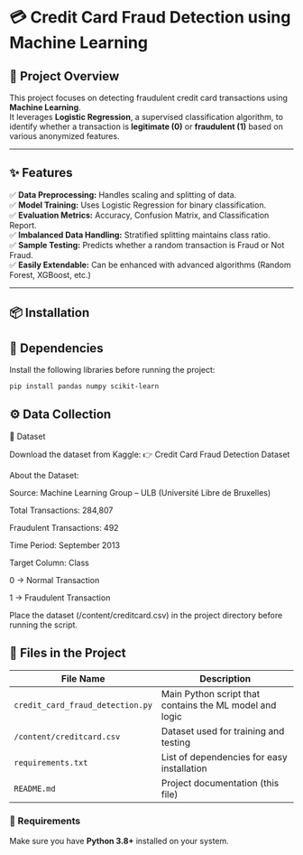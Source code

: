 # 💳 Credit Card Fraud Detection using Machine Learning

## 🧠 Project Overview
This project focuses on detecting fraudulent credit card transactions using **Machine Learning**.  
It leverages **Logistic Regression**, a supervised classification algorithm, to identify whether a transaction is **legitimate (0)** or **fraudulent (1)** based on various anonymized features.

---

## ✨ Features
✅ **Data Preprocessing:** Handles scaling and splitting of data.  
✅ **Model Training:** Uses Logistic Regression for binary classification.  
✅ **Evaluation Metrics:** Accuracy, Confusion Matrix, and Classification Report.  
✅ **Imbalanced Data Handling:** Stratified splitting maintains class ratio.  
✅ **Sample Testing:** Predicts whether a random transaction is Fraud or Not Fraud.  
✅ **Easily Extendable:** Can be enhanced with advanced algorithms (Random Forest, XGBoost, etc.)

---

## 📦 Installation

## 🧩 Dependencies
Install the following libraries before running the project:

```bash
pip install pandas numpy scikit-learn

```
## ⚙️ Data Collection

📁 Dataset

Download the dataset from Kaggle:
👉 Credit Card Fraud Detection Dataset

About the Dataset:

Source: Machine Learning Group – ULB (Université Libre de Bruxelles)

Total Transactions: 284,807

Fraudulent Transactions: 492

Time Period: September 2013

Target Column: Class

0 → Normal Transaction

1 → Fraudulent Transaction

Place the dataset (/content/creditcard.csv) in the project directory before running the script.

## 📂 Files in the Project
| File Name                        | Description                                             |
| -------------------------------- | ------------------------------------------------------- |
| `credit_card_fraud_detection.py` | Main Python script that contains the ML model and logic |
| `/content/creditcard.csv`                 | Dataset used for training and testing                   |
| `requirements.txt`               | List of dependencies for easy installation              |
| `README.md`                      | Project documentation (this file)                       |

### 🧰 Requirements
Make sure you have **Python 3.8+** installed on your system.
